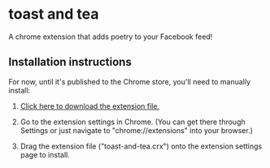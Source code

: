 # toast and tea
A chrome extension that adds poetry to your Facebook feed!

## Installation instructions
For now, until it's published to the Chrome store, you'll need to manually install:

1. [Click here to download the extension file.](https://github.com/alecglassford/facebook-poetry/raw/master/toast-and-tea.crx)

2. Go to the extension settings in Chrome. (You can get there through Settings or just navigate to "chrome://extensions" into your browser.)

3. Drag the extension file ("toast-and-tea.crx") onto the extension settings page to install.
